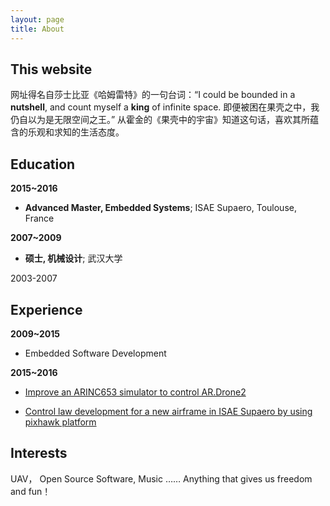 ```yaml
---
layout: page
title: About
---
```


This website
------------
网址得名自莎士比亚《哈姆雷特》的一句台词：“I could be bounded in a **nutshell**, and count myself a **king** of infinite space. 即便被困在果壳之中，我仍自以为是无限空间之王。” 从霍金的《果壳中的宇宙》知道这句话，喜欢其所蕴含的乐观和求知的生活态度。



Education
---------

**2015~2016**

* **Advanced Master, Embedded Systems**; ISAE Supaero, Toulouse, France
	  	 
**2007~2009**

*   **硕士, 机械设计**; 武汉大学

2003-2007


Experience
----------

**2009~2015** 

* Embedded Software Development

**2015~2016**

* [Improve an ARINC653 simulator to control AR.Drone2](https://github.com/oneWayOut/ArDroneARINC653)

* [Control law development for a new airframe in ISAE Supaero by using pixhawk platform](https://github.com/oneWayOut/Firmware/tree/caidev)

Interests
--------------------
UAV， Open Source Software, Music …… Anything that gives us freedom and fun！


